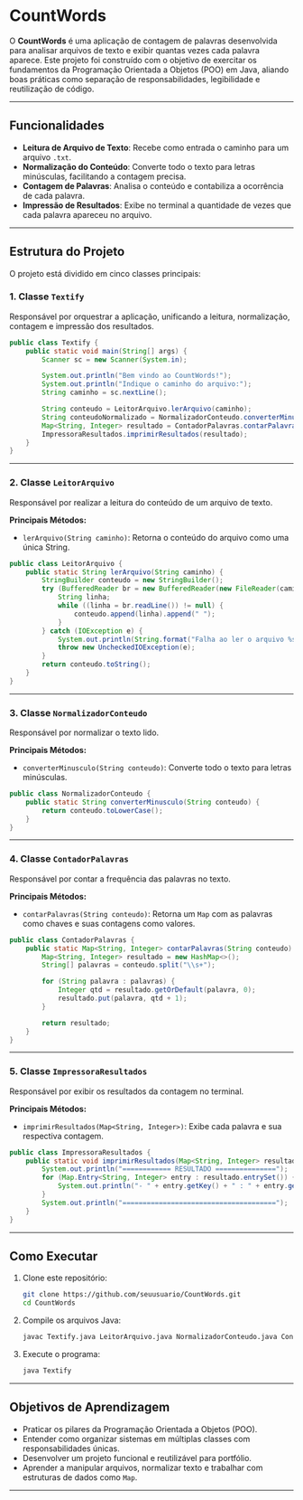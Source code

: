 # CountWords

O **CountWords** é uma aplicação de contagem de palavras desenvolvida para analisar arquivos de texto e exibir quantas vezes cada palavra aparece. Este projeto foi construído com o objetivo de exercitar os fundamentos da Programação Orientada a Objetos (POO) em Java, aliando boas práticas como separação de responsabilidades, legibilidade e reutilização de código.

---

## Funcionalidades

- **Leitura de Arquivo de Texto**: Recebe como entrada o caminho para um arquivo `.txt`.
- **Normalização do Conteúdo**: Converte todo o texto para letras minúsculas, facilitando a contagem precisa.
- **Contagem de Palavras**: Analisa o conteúdo e contabiliza a ocorrência de cada palavra.
- **Impressão de Resultados**: Exibe no terminal a quantidade de vezes que cada palavra apareceu no arquivo.

---

## Estrutura do Projeto

O projeto está dividido em cinco classes principais:

### 1. Classe `Textify`

Responsável por orquestrar a aplicação, unificando a leitura, normalização, contagem e impressão dos resultados.

```java
public class Textify {
    public static void main(String[] args) {
        Scanner sc = new Scanner(System.in);

        System.out.println("Bem vindo ao CountWords!");
        System.out.println("Indique o caminho do arquivo:");
        String caminho = sc.nextLine();

        String conteudo = LeitorArquivo.lerArquivo(caminho);
        String conteudoNormalizado = NormalizadorConteudo.converterMinusculo(conteudo);
        Map<String, Integer> resultado = ContadorPalavras.contarPalavras(conteudoNormalizado);
        ImpressoraResultados.imprimirResultados(resultado);
    }
}
```

---

### 2. Classe `LeitorArquivo`

Responsável por realizar a leitura do conteúdo de um arquivo de texto.

**Principais Métodos:**

- `lerArquivo(String caminho)`: Retorna o conteúdo do arquivo como uma única String.

```java
public class LeitorArquivo {
    public static String lerArquivo(String caminho) {
        StringBuilder conteudo = new StringBuilder();
        try (BufferedReader br = new BufferedReader(new FileReader(caminho))) {
            String linha;
            while ((linha = br.readLine()) != null) {
                conteudo.append(linha).append(" ");
            }
        } catch (IOException e) {
            System.out.println(String.format("Falha ao ler o arquivo %s", caminho));
            throw new UncheckedIOException(e);
        }
        return conteudo.toString();
    }
}
```

---

### 3. Classe `NormalizadorConteudo`

Responsável por normalizar o texto lido.

**Principais Métodos:**

- `converterMinusculo(String conteudo)`: Converte todo o texto para letras minúsculas.

```java
public class NormalizadorConteudo {
    public static String converterMinusculo(String conteudo) {
        return conteudo.toLowerCase();
    }
}
```

---

### 4. Classe `ContadorPalavras`

Responsável por contar a frequência das palavras no texto.

**Principais Métodos:**

- `contarPalavras(String conteudo)`: Retorna um `Map` com as palavras como chaves e suas contagens como valores.

```java
public class ContadorPalavras {
    public static Map<String, Integer> contarPalavras(String conteudo) {
        Map<String, Integer> resultado = new HashMap<>();
        String[] palavras = conteudo.split("\\s+");

        for (String palavra : palavras) {
            Integer qtd = resultado.getOrDefault(palavra, 0);
            resultado.put(palavra, qtd + 1);
        }

        return resultado;
    }
}
```

---

### 5. Classe `ImpressoraResultados`

Responsável por exibir os resultados da contagem no terminal.

**Principais Métodos:**

- `imprimirResultados(Map<String, Integer>)`: Exibe cada palavra e sua respectiva contagem.

```java
public class ImpressoraResultados {
    public static void imprimirResultados(Map<String, Integer> resultado) {
        System.out.println("============ RESULTADO ===============");
        for (Map.Entry<String, Integer> entry : resultado.entrySet()) {
            System.out.println("- " + entry.getKey() + " : " + entry.getValue());
        }
        System.out.println("======================================");
    }
}
```

---

## Como Executar

1. Clone este repositório:

   ```bash
   git clone https://github.com/seuusuario/CountWords.git
   cd CountWords
   ```

2. Compile os arquivos Java:

   ```bash
   javac Textify.java LeitorArquivo.java NormalizadorConteudo.java ContadorPalavras.java ImpressoraResultados.java
   ```

3. Execute o programa:

   ```bash
   java Textify
   ```

---

## Objetivos de Aprendizagem

- Praticar os pilares da Programação Orientada a Objetos (POO).
- Entender como organizar sistemas em múltiplas classes com responsabilidades únicas.
- Desenvolver um projeto funcional e reutilizável para portfólio.
- Aprender a manipular arquivos, normalizar texto e trabalhar com estruturas de dados como `Map`.

---
